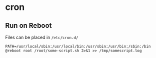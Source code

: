 # cron

## Run on Reboot
Files can be placed in `/etc/cron.d/`
```
PATH=/usr/local/sbin:/usr/local/bin:/usr/sbin:/usr/bin:/sbin:/bin
@reboot root /root/some-script.sh 2>&1 >> /tmp/somescript.log
```
